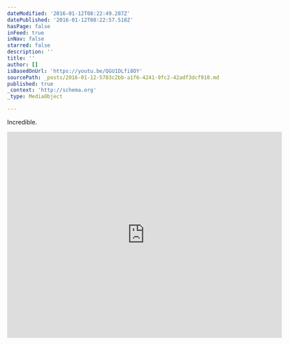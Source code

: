 ```yaml
---
dateModified: '2016-01-12T08:22:49.287Z'
datePublished: '2016-01-12T08:22:57.518Z'
hasPage: false
inFeed: true
inNav: false
starred: false
description: ''
title: ''
author: []
isBasedOnUrl: 'https://youtu.be/QGU1DLfi8OY'
sourcePath: _posts/2016-01-12-5783c2bb-a1f6-4241-9fc2-42adf3dcf910.md
published: true
_context: 'http://schema.org'
_type: MediaObject

---
```

Incredible. 

<iframe src="https://cdn.embedly.com/widgets/media.html?src=https%3A%2F%2Fwww.youtube.com%2Fembed%2FQGU1DLfi8OY%3Ffeature%3Doembed&amp;url=https%3A%2F%2Fwww.youtube.com%2Fwatch%3Fv%3DQGU1DLfi8OY%26feature%3Dyoutu.be&amp;image=https%3A%2F%2Fi.ytimg.com%2Fvi%2FQGU1DLfi8OY%2Fhqdefault.jpg&amp;key=b7d04c9b404c499eba89ee7072e1c4f7&amp;type=text%2Fhtml&amp;schema=youtube" width="640" height="480" scrolling="no" frameborder="0" allowfullscreen="allowfullscreen" style=""></iframe>